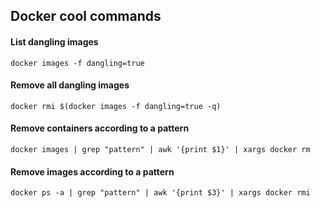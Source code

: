 ## Docker cool commands

#### List dangling images 

`docker images -f dangling=true`

#### Remove all dangling images

`docker rmi $(docker images -f dangling=true -q)`

#### Remove containers according to a pattern

`docker images | grep "pattern" | awk '{print $1}' | xargs docker rm`

#### Remove images according to a pattern

`docker ps -a | grep "pattern" | awk '{print $3}' | xargs docker rmi`
